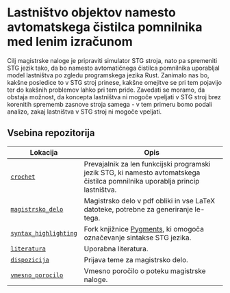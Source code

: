 # Lastništvo objektov namesto avtomatskega čistilca pomnilnika med lenim izračunom

Cilj magistrske naloge je pripraviti simulator STG stroja, nato pa spremeniti STG jezik tako, da bo namesto avtomatičnega čistilca pomnilnika uporabljal model lastništva po zgledu programskega jezika Rust. Zanimalo nas bo, kakšne posledice to v STG stroj prinese, kakšne omejitve se pri tem pojavijo ter do kakšnih problemov lahko pri tem pride. Zavedati se moramo, da obstaja možnost, da koncepta lastništva ni mogoče vpeljati v STG stroj brez korenitih sprememb zasnove stroja samega - v tem primeru bomo podali analizo, zakaj lastništva v STG stroj ni mogoče vpeljati.

## Vsebina repozitorija

| Lokacija | Opis |
| --- | --- |
| [`crochet`](crochet/) | Prevajalnik za len funkcijski programski jezik STG, ki namesto avtomatskega čistilca pomnilnika uporablja princip lastništva. |
| [`magistrsko_delo`](magistrsko_delo/) | Magistrsko delo v pdf obliki in vse LaTeX datoteke, potrebne za generiranje le-tega. |
| [`syntax_highlighting`](syntax_highlighting/) | Fork knjižnice [Pygments](https://pygments.org/), ki omogoča označevanje sintakse STG jezika. |
| [`literatura`](literatura/) | Uporabna literatura. |
| [`dispozicija`](dispozicija/) | Prijava teme za magistrsko delo. |
| [`vmesno_porocilo`](vmesno_porocilo/) | Vmesno poročilo o poteku magistrske naloge. |
